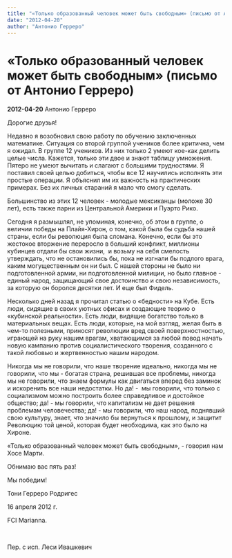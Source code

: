 ```yaml
---
title: "«Только образованный человек может быть свободным» (письмо от Антонио Герреро)"
date: "2012-04-20"
author: "Антонио Герреро"
---
```


# «Только образованный человек может быть свободным» (письмо от Антонио Герреро)

**2012-04-20** Антонио Герреро

Дорогие друзья!

Недавно я возобновил свою работу по обучению заключенных математике. Ситуация со второй группой учеников более критична, чем я ожидал. В группе 12 учеников. Из них только 2 умеют кое-как делить целые числа. Кажется, только эти двое и знают таблицу умножения. Пятеро не умеют вычитать и слагают с большими трудностями. Я поставил своей целью добиться, чтобы все 12 научились исполнять эти простые операции. Я объяснил им их важность на практических примерах. Без их личных стараний я мало что смогу сделать.

Большинство из этих 12 человек - молодые мексиканцы (моложе 30 лет), есть также парни из Центральной Америки и Пуэрто Рико.

Сегодня я размышлял, не упоминая, конечно, об этом в группе, о величии победы на Плайя-Хирон, о том, какой была бы судьба нашей страны, если бы революция была сломана. Конечно, если бы это жестокое вторжение переросло в больший конфликт, миллионы кубинцев отдали бы свои жизни,  и возьму на себя смелость утверждать, что не остановились бы, пока не изгнали бы подлого врага, каким могущественным он ни был. С нашей стороны не было ни подготовленной армии, ни подготовленной милиции, но было главное - единый народ, защищающий свое достоинство и свою независимость, за которую он боролся десятки лет. И еще был Фидель.

Несколько дней назад я прочитал статью о «бедности» на Кубе. Есть люди, сидящие в своих уютных офисах и создающие теорию о «кубинской реальности». Есть люди, видящие богатство только в материальных вещах. Есть люди, которые, на мой взгляд, желая быть в чем-то полезными, приносят революции вред своей поверхностностью, играющей на руку нашим врагам, хватающимся за любой повод начать новую кампанию против социалистического творения, созданного с такой любовью и жертвенностью нашим народом. 

Никогда мы не говорили, что наше творение идеально, никогда мы не говорили, что мы - богатая страна, решившая все проблемы, никогда мы не говорили, что знаем формулы как двигаться вперед без заминок и искоренить все наши недостатки. Но да! -  мы говорили, что только с социализмом можно построить более справедливое и достойное общество; да! - мы говорили, что капитализм не дает решения проблемам человечества; да! - мы говорили, что наш народ, поднявший свою культуру, знает, что значило бы вернуться к прошлому, и защитит Революцию той ценой, которая будет необходима, как это было на Хироне.

«Только образованный человек может быть свободным», - говорил нам Хосе Марти.

Обнимаю вас пять раз!

Мы победим!

Тони Герреро Родригес

16 апреля 2012  г.

FCI Marianna.

 

Пер. с исп. Леси Ивашкевич